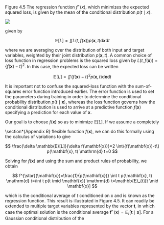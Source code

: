 Figure 4.5 The regression function $f^{\star}(x)$, which minimizes the expected squared loss, is given by the mean of the conditional distribution $p(t \mid x)$.

![](https://cdn.mathpix.com/cropped/2024_05_26_194577429b12ff8ccc6dg-1.jpg?height=539&width=708&top_left_y=219&top_left_x=938)

given by

$$
\mathbb{E}[L]=\iint L(t, f(\mathbf{x})) p(\mathbf{x}, t) \mathrm{d} \mathbf{x} \mathrm{d} t
$$

where we are averaging over the distribution of both input and target variables, weighted by their joint distribution $p(\mathbf{x}, t)$. A common choice of loss function in regression problems is the squared loss given by $L(t, f(\mathbf{x}))=\{f(\mathbf{x})-t\}^{2}$. In this case, the expected loss can be written

$$
\mathbb{E}[L]=\iint\{f(\mathbf{x})-t\}^{2} p(\mathbf{x}, t) \mathrm{d} \mathbf{x} \mathrm{d} t
$$

It is important not to confuse the squared-loss function with the sum-of-squares error function introduced earlier. The error function is used to set the parameters during training in order to determine the conditional probability distribution $p(t \mid \mathbf{x})$, whereas the loss function governs how the conditional distribution is used to arrive at a predictive function $f(\mathbf{x})$ specifying a prediction for each value of $\mathbf{x}$.

Our goal is to choose $f(\mathbf{x})$ so as to minimize $\mathbb{E}[L]$. If we assume a completely

\section*{Appendix $B$} flexible function $f(\mathbf{x})$, we can do this formally using the calculus of variations to give

$$
\frac{\delta \mathbb{E}[L]}{\delta f(\mathbf{x})}=2 \int\{f(\mathbf{x})-t\} p(\mathbf{x}, t) \mathrm{d} t=0
$$

Solving for $f(\mathbf{x})$ and using the sum and product rules of probability, we obtain

$$
f^{\star}(\mathbf{x})=\frac{1}{p(\mathbf{x})} \int t p(\mathbf{x}, t) \mathrm{d} t=\int t p(t \mid \mathbf{x}) \mathrm{d} t=\mathbb{E}_{t}[t \mid \mathbf{x}]
$$

which is the conditional average of $t$ conditioned on $\mathrm{x}$ and is known as the regression function. This result is illustrated in Figure 4.5. It can readily be extended to multiple target variables represented by the vector $\mathbf{t}$, in which case the optimal solution is the conditional average $\mathbf{f}^{\star}(\mathbf{x})=\mathbb{E}_{t}[\mathbf{t} \mid \mathbf{x}]$. For a Gaussian conditional distribution of the